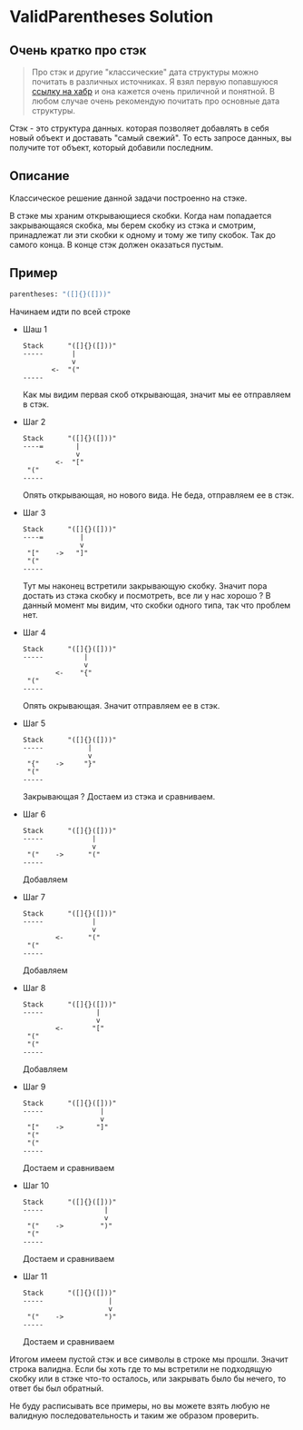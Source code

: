 # ValidParentheses Solution

## Очень кратко про стэк

> Про стэк и другие "классические" дата структуры можно почитать в различных источниках. Я взял первую попавшуюся [ссылку на хабр](https://habr.com/ru/articles/422259/) и она кажется очень приличной и понятной. В любом случае очень рекомендую почитать про основные дата структуры.

Стэк - это структура данных. которая позволяет добавлять в себя новый объект и доставать "самый свежий". То есть запросе данных, вы получите тот объект, который добавили последним.

## Описание
Классическое решение данной задачи построенно на стэке.

В стэке мы храним открывающиеся скобки. Когда нам попадается закрывающаяся скобка, мы берем скобку из стэка и смотрим, принадлежат ли эти скобки к одному и тому же типу скобок. Так до самого конца. В конце стэк должен оказаться пустым.

## Пример
```python
parentheses: "([]{}([]))"
```
Начинаем идти по всей строке

- Шаш 1
    ```
    Stack      "([]{}([]))"
    -----       |
                v           
           <-  "("
    -----      
    ```
    Как мы видим первая скоб открывающая, значит мы ее отправляем в стэк.

- Шаг 2
    ```
    Stack      "([]{}([]))"
    ----=        |
                 v           
            <-  "["
     "("
    -----       
    ```
    Опять открывающая, но нового вида. Не беда, отправляем ее в стэк.

- Шаг 3
    ```
    Stack      "([]{}([]))"
    ----=         |
                  v           
     "["    ->   "]"
     "("
    -----       
    ```
    Тут мы наконец встретили закрывающую скобку. Значит пора достать из стэка скобку и посмотреть, все ли у нас хорошо ? В данный момент мы видим, что скобки одного типа, так что проблем нет.

- Шаг 4
    ```
    Stack      "([]{}([]))"
    -----          |
                   v           
            <-    "{"
     "("
    -----       
    ```
    Опять окрывающая. Значит отправляем ее в стэк.

- Шаг 5
    ```
    Stack      "([]{}([]))"
    -----           |
                    v           
     "{"    ->     "}"
     "("
    -----       
    ```
    Закрывающая ? Достаем из стэка и сравниваем.

- Шаг 6
    ```
    Stack      "([]{}([]))"
    -----            |
                     v           
     "("    ->      "("
    -----       
    ```
    Добавляем

- Шаг 7
    ```
    Stack      "([]{}([]))"
    -----            |
                     v           
            <-      "("
     "("
    -----       
    ```
    Добавляем

- Шаг 8
    ```
    Stack      "([]{}([]))"
    -----             |
                      v           
            <-       "["
     "("
     "("
    -----       
    ```
    Добавляем

- Шаг 9
    ```
    Stack      "([]{}([]))"
    -----              |
                       v           
     "["    ->        "]"
     "("
     "("
    -----       
    ```
    Достаем и сравниваем

- Шаг 10
    ```
    Stack      "([]{}([]))"
    -----               |
                        v           
     "("    ->         ")"
     "("
    -----       
    ```
    Достаем и сравниваем

- Шаг 11
    ```
    Stack      "([]{}([]))"
    -----                |
                         v           
     "("    ->          ")"
    -----       
    ```
    Достаем и сравниваем

Итогом имеем пустой стэк и все символы в строке мы прошли. Значит строка валидна. Если бы хоть где то мы встретили не подходящую скобку или в стэке что-то осталось, или закрывать было бы нечего, то ответ бы был обратный.

Не буду расписывать все примеры, но вы можете взять любую не валидную последовательность и таким же образом проверить.
